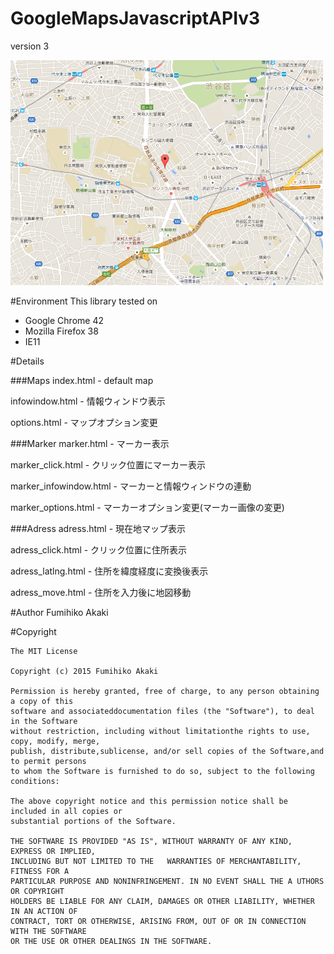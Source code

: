 # GoogleMapsJavascriptAPIv3

version 3

<img src="./Raw/images/GoogleMapsAPI.png" width="500" alt="GoogleMapsAPI">

#Environment
This library tested on

- Google Chrome 42
- Mozilla Firefox 38
- IE11

#Details

###Maps
index.html - default map

infowindow.html - 情報ウィンドウ表示

options.html - マップオプション変更

###Marker
marker.html - マーカー表示

marker_click.html - クリック位置にマーカー表示

marker_infowindow.html - マーカーと情報ウィンドウの連動

marker_options.html - マーカーオプション変更(マーカー画像の変更)

###Adress
adress.html - 現在地マップ表示

adress_click.html - クリック位置に住所表示

adress_latlng.html - 住所を緯度経度に変換後表示

adress_move.html - 住所を入力後に地図移動

#Author
Fumihiko Akaki

#Copyright
  
    The MIT License

    Copyright (c) 2015 Fumihiko Akaki

    Permission is hereby granted, free of charge, to any person obtaining a copy of this
    software and associateddocumentation files (the "Software"), to deal in the Software
    without restriction, including without limitationthe rights to use, copy, modify, merge,
    publish, distribute,sublicense, and/or sell copies of the Software,and to permit persons
    to whom the Software is furnished to do so, subject to the following conditions:

    The above copyright notice and this permission notice shall be included in all copies or 
    substantial portions of the Software.

    THE SOFTWARE IS PROVIDED "AS IS", WITHOUT WARRANTY OF ANY KIND, EXPRESS OR IMPLIED, 
    INCLUDING BUT NOT LIMITED TO THE   WARRANTIES OF MERCHANTABILITY, FITNESS FOR A
    PARTICULAR PURPOSE AND NONINFRINGEMENT. IN NO EVENT SHALL THE A UTHORS OR COPYRIGHT
    HOLDERS BE LIABLE FOR ANY CLAIM, DAMAGES OR OTHER LIABILITY, WHETHER IN AN ACTION OF
    CONTRACT, TORT OR OTHERWISE, ARISING FROM, OUT OF OR IN CONNECTION WITH THE SOFTWARE
    OR THE USE OR OTHER DEALINGS IN THE SOFTWARE.
